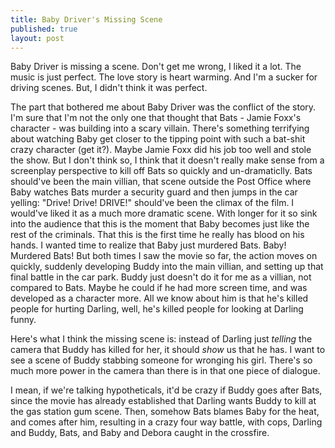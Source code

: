```yaml
---
title: Baby Driver's Missing Scene
published: true
layout: post
---
```


Baby Driver is missing a scene. Don't get me wrong, I liked it a lot. The music
is just perfect. The love story is heart warming. And I'm a sucker for driving
scenes. But, I didn't think it was perfect.

The part that bothered me about Baby Driver was the conflict of the story. I'm
sure that I'm not the only one that thought that Bats - Jamie Foxx's character - was building into a scary villain. There's something terrifying about watching
Baby get closer to the tipping point with such a bat-shit crazy character (get
it?).
Maybe Jamie Foxx did his job too well and stole the show. But I don't think so,
I think that it doesn't really make sense from a screenplay perspective to kill
off Bats so quickly and un-dramaticlly. Bats should've been the main villian,
that scene outside the Post Office where Baby watches Bats murder a security
guard and then jumps in the car yelling: "Drive! Drive! DRIVE!" should've been
the climax of the film. I would've liked it as a much more dramatic scene. With
longer for it so sink into the audience that this is the moment that Baby
becomes just like the rest of the criminals. That this is the first time he
really has blood on his hands. I wanted time to realize that Baby just
murdered Bats. Baby! Murdered Bats! But both times I saw the movie so far,
the action moves on quickly, suddenly developing Buddy into the main villian,
and setting up that final battle in the car park. Buddy just doesn't do it for
me as a villian, not compared to Bats. Maybe he could if he had more screen
time, and was developed as a character more. All we know about him is that he's
killed people for hurting Darling, well, he's killed people for looking at
Darling funny.

Here's what I think the missing scene is: instead of Darling just _telling_ the
camera that Buddy has killed for her, it should _show_ us that he has. I want
to see a scene of Buddy stabbing someone for wronging his girl. There's so much
more power in the camera than there is in that one piece of dialogue.

I mean, if we're talking hypotheticals, it'd be crazy if Buddy goes after Bats,
 since the movie has already established that Darling wants Buddy to kill at
 the gas station gum scene. Then, somehow Bats blames Baby for the heat, and
 comes after him, resulting in a crazy four way battle, with cops, Darling and
 Buddy, Bats, and Baby and Debora caught in the crossfire.
